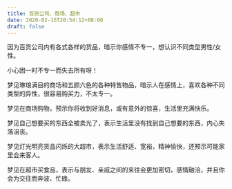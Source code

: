 ```yaml
---
title: 百货公司、商场、超市
date: 2020-02-15T20:54:12+08:00
draft: false
---
```


因为百货公司内有各式各样的货品，暗示你感情不专一，想认识不同类型男性/女性。



小心因一时不专一而失去所有呀！

梦见琳琅满目的商场和五颜六色的各种特售物品，暗示人在感情上，喜欢各种不同类型的异性，很容易购买力，不太专一。



梦见在商场购物，预示你将收到好消息，或有意外的惊喜，生活里充满快乐。



梦见自己想要买的东西全被卖光了，表示生活里没有找到自己想要的东西，内心失落沮丧。



梦见灯光明亮货品闪烁的大超市，表示生活舒适、宽裕，精神愉快，还预示可能家里会来客人。



梦见在超市买食品，表示与朋友、亲戚之间的来往会更加密切，感情融洽，并且你会为交往而奔波、忙碌。

